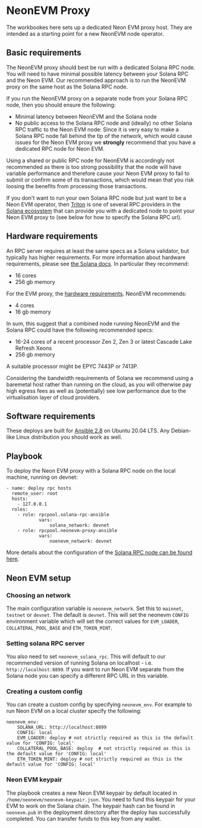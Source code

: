 # NeonEVM Proxy 

The workbookes here sets up a dedicated Neon EVM proxy host. They are intended as a starting point for a new NeonEVM node operator. 

## Basic requirements

The NeonEVM proxy should best be run with a dedicated Solana RPC node. You will need to have minimal possible latency between your Solana RPC and the Neon EVM. Our recommended approach is to run the NeonEVM proxy on the same host as the Solana RPC node.

If you run the NeonEVM proxy on a separate node from your Solana RPC node, then you should ensure the following:

 - Minimal latency between NeonEVM and the Solana node
 - No public access to the Solana RPC node and (ideally) no other Solana RPC traffic to the Neon EVM node: Since it is very easy to make a Solana RPC node fall behind the tip of the network, which would cause issues for the Neon EVM proxy we **strongly** recommend that you have a dedicated RPC node for Neon EVM.

Using a shared or public RPC node for NeonEVM is accordingly not recommended as there is too strong possibility that the node will have variable performance and therefore cause your Neon EVM proxy to fail to submit or confirm some of its transactions, which would mean that you risk loosing the benefits from processing those transactions.

If you don't want to run your own Solana RPC node but just want to be a Neon EVM operator, then [Triton](https://triton.one) is one of several RPC providers in the [Solana ecosystem](https://solana.com/ecosystem) that can provide you with a dedicated node to point your Neon EVM proxy to (see below for how to specify the Solana RPC url).

## Hardware requirements

An RPC server requires at least the same specs as a Solana validator, but typically has higher requirements. For more information about hardware requirements, please see [the Solana docs](https://docs.solana.com/running-validator/validator-reqs). In particular they recommend:

 - 16 cores
 - 256 gb memory

For the EVM proxy, the [hardware requirements](https://docs.neon-labs.org/docs/proxy/operator_guide#hardware-recommendations). NeonEVM recommends:

 - 4 cores
 - 16 gb memory

In sum, this suggest that a combined node running NeonEVM and the Solana RPC could have the following recommended specs:

 - 16-24 cores of a recent processor Zen 2, Zen 3 or latest Cascade Lake Refresh Xeons
 - 256 gb memory 

A suitable processor might be EPYC 7443P or 7413P.

Considering the bandwidth requirements of Solana we recommend using a baremetal host rather than running on the cloud, as you will otherwise pay high egress fees as well as (potentially) see low performance due to the virtualisation layer of cloud providers.

## Software requirements

These deploys are built for [Ansible 2.8](https://docs.ansible.com/ansible/2.8/user_guide/index.html) on Ubuntu 20.04 LTS. Any Debian-like Linux distribution you should work as well.

## Playbook

To deploy the Neon EVM proxy with a Solana RPC node on the local machine, running on devnet:

```
- name: deploy rpc hosts
  remote_user: root
  hosts:
    - 127.0.0.1
  roles:
    - role: rpcpool.solana-rpc-ansible
			vars:
				solana_network: devnet
    - role: rpcpool.neonevm-proxy-ansible
			vars:
				noenevm_network: devnet
```

More details about the configuration of the [Solana RPC node can be found here](https://github.com/rpcpool/solana-rpc-ansible).


## Neon EVM setup

### Choosing an network

The main configuration variable is `neonevm_network`. Set this to `mainnet`, `testnet` or `devnet`. The default is `devnet`. This will set the neonevm `CONFIG` environment variable which will set the correct values for `EVM_LOADER`, `COLLATERAL_POOL_BASE` and `ETH_TOKEN_MINT`.

### Setting solana RPC server

You also need to set `neonevm_solana_rpc`. This will default to our recommended version of running Solana on localhost - i.e. `http://localhost:8899`. If you want to run Neon EVM separate from the Solana node you can specify a different RPC URL in this variable.


### Creating a custom config

You can create a custom config by specifying `neonevm_env`. For example to run Neon EVM on a local cluster specify the following:
```
neonevm_env:
	SOLANA_URL: http://localhost:8899
	CONFIG: local
	EVM_LOADER: deploy # not strictly required as this is the default value for 'CONFIG: local'
	COLLATERAL_POOL_BASE: deploy  # not strictly required as this is the default value for 'CONFIG: local'
	ETH_TOKEN_MINT: deploy # not strictly required as this is the default value for 'CONFIG: local'
```

### Neon EVM keypair

The playbook creates a new Neon EVM keypair by default located in `/home/neonevm/neonevm-keypair.json`. You need to fund this keypair for your EVM to work on the Solana chain. The keypair hash can be found in `neonevm.pub` in the deployment directory after the deploy has successfully completed. You can transfer funds to this key from any wallet. 


